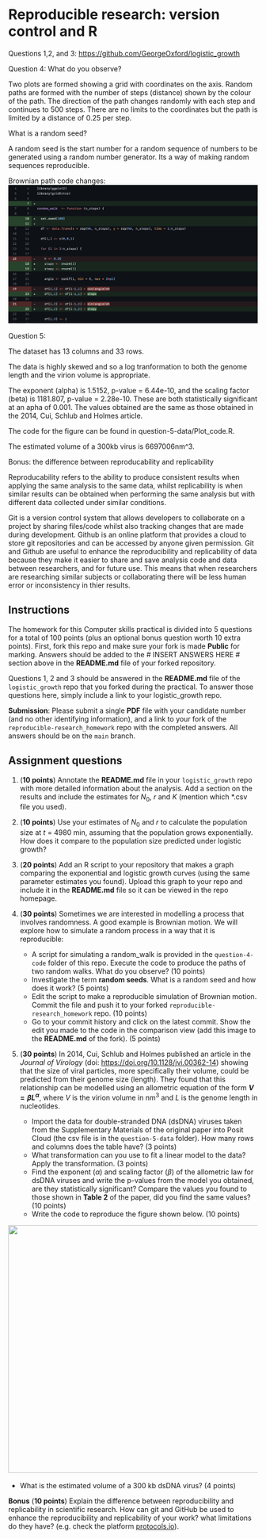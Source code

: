 # Reproducible research: version control and R


Questions 1,2, and 3:
https://github.com/GeorgeOxford/logistic_growth

Question 4: 
What do you observe?

Two plots are formed showing a grid with coordinates on the axis. Random paths are formed with the number of steps (distance) shown by the colour of the path. The direction of the path changes randomly with each step and continues to 500 steps. There are no limits to the coordinates but the path is limited by a distance of 0.25 per step.

What is a random seed?

A random seed is the start number for a random sequence of numbers to be generated using a random number generator. Its a way of making random sequences reproducible.

Brownian path code changes:
![Alt text](Code_changes_brownian.png) 

Question 5:

The dataset has 13 columns and 33 rows.

The data is highly skewed and so a log tranformation to both the genome length and the virion volume is appropriate. 

The exponent (alpha) is 1.5152, p-value = 6.44e-10, and the scaling factor (beta) is 1181.807, p-value = 2.28e-10. These are both statistically significant at an apha of 0.001. The values obtained are the same as those obtained in the 2014, Cui, Schlub and Holmes article.

The code for the figure can be found in question-5-data/Plot_code.R.

The estimated volume of a 300kb virus is 6697006nm^3. 

Bonus: the difference between reproducability and replicability

Reproducability refers to the ability to produce consistent results when applying the same analysis to the same data, whilst replicability is when similar results can be obtained when performing the same analysis but with different data collected under similar conditions. 

Git is a version control system that allows developers to collaborate on a project by sharing files/code whilst also tracking changes that are made during development. Github is an online platform that provides a cloud to store git repositories and can be accessed by anyone given permission. 
Git and Github are useful to enhance the reproducibility and replicability of data because they make it easier to share and save analysis code and data between researchers, and for future use. This means that when researchers are researching similar subjects or collaborating there will be less human error or inconsistency in thier results. 








## Instructions

The homework for this Computer skills practical is divided into 5 questions for a total of 100 points (plus an optional bonus question worth 10 extra points). First, fork this repo and make sure your fork is made **Public** for marking. Answers should be added to the # INSERT ANSWERS HERE # section above in the **README.md** file of your forked repository.

Questions 1, 2 and 3 should be answered in the **README.md** file of the `logistic_growth` repo that you forked during the practical. To answer those questions here, simply include a link to your logistic_growth repo.

**Submission**: Please submit a single **PDF** file with your candidate number (and no other identifying information), and a link to your fork of the `reproducible-research_homework` repo with the completed answers. All answers should be on the `main` branch.

## Assignment questions 

1) (**10 points**) Annotate the **README.md** file in your `logistic_growth` repo with more detailed information about the analysis. Add a section on the results and include the estimates for $N_0$, $r$ and $K$ (mention which *.csv file you used).
   
2) (**10 points**) Use your estimates of $N_0$ and $r$ to calculate the population size at $t$ = 4980 min, assuming that the population grows exponentially. How does it compare to the population size predicted under logistic growth? 

3) (**20 points**) Add an R script to your repository that makes a graph comparing the exponential and logistic growth curves (using the same parameter estimates you found). Upload this graph to your repo and include it in the **README.md** file so it can be viewed in the repo homepage.
   
4) (**30 points**) Sometimes we are interested in modelling a process that involves randomness. A good example is Brownian motion. We will explore how to simulate a random process in a way that it is reproducible:

   - A script for simulating a random_walk is provided in the `question-4-code` folder of this repo. Execute the code to produce the paths of two random walks. What do you observe? (10 points)
   - Investigate the term **random seeds**. What is a random seed and how does it work? (5 points)
   - Edit the script to make a reproducible simulation of Brownian motion. Commit the file and push it to your forked `reproducible-research_homework` repo. (10 points)
   - Go to your commit history and click on the latest commit. Show the edit you made to the code in the comparison view (add this image to the **README.md** of the fork). (5 points)

5) (**30 points**) In 2014, Cui, Schlub and Holmes published an article in the *Journal of Virology* (doi: https://doi.org/10.1128/jvi.00362-14) showing that the size of viral particles, more specifically their volume, could be predicted from their genome size (length). They found that this relationship can be modelled using an allometric equation of the form **$`V = \beta L^{\alpha}`$**, where $`V`$ is the virion volume in nm<sup>3</sup> and $`L`$ is the genome length in nucleotides.

   - Import the data for double-stranded DNA (dsDNA) viruses taken from the Supplementary Materials of the original paper into Posit Cloud (the csv file is in the `question-5-data` folder). How many rows and columns does the table have? (3 points)
   - What transformation can you use to fit a linear model to the data? Apply the transformation. (3 points)
   - Find the exponent ($\alpha$) and scaling factor ($\beta$) of the allometric law for dsDNA viruses and write the p-values from the model you obtained, are they statistically significant? Compare the values you found to those shown in **Table 2** of the paper, did you find the same values? (10 points)
   - Write the code to reproduce the figure shown below. (10 points)

  <p align="center">
     <img src="https://github.com/josegabrielnb/reproducible-research_homework/blob/main/question-5-data/allometric_scaling.png" width="600" height="500">
  </p>

  - What is the estimated volume of a 300 kb dsDNA virus? (4 points)

**Bonus** (**10 points**) Explain the difference between reproducibility and replicability in scientific research. How can git and GitHub be used to enhance the reproducibility and replicability of your work? what limitations do they have? (e.g. check the platform [protocols.io](https://www.protocols.io/)).
